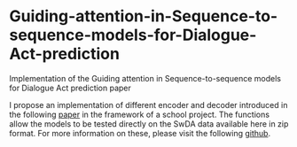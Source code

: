 # Guiding-attention-in-Sequence-to-sequence-models-for-Dialogue-Act-prediction
Implementation of the Guiding attention in Sequence-to-sequence models for Dialogue Act prediction paper

I propose an implementation of different encoder and decoder introduced in the following [paper](https://arxiv.org/abs/2002.08801) in the framework of a school project. The functions allow the models to be tested directly on the SwDA data available here in zip format. For more information on these, please visit the following [github](https://github.com/cgpotts/swda).
